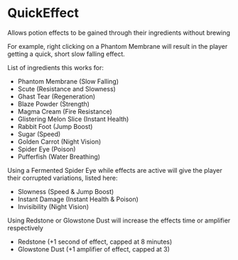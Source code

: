 # QuickEffect
 
Allows potion effects to be gained through their ingredients without brewing

For example, right clicking on a Phantom Membrane will result in the player getting a quick, short slow falling effect.

List of ingredients this works for:

- Phantom Membrane (Slow Falling)  
- Scute (Resistance and Slowness)  
- Ghast Tear (Regeneration)  
- Blaze Powder (Strength)  
- Magma Cream (Fire Resistance)  
- Glistering Melon Slice (Instant Health)  
- Rabbit Foot (Jump Boost)  
- Sugar (Speed)  
- Golden Carrot (Night Vision)  
- Spider Eye (Poison)  
- Pufferfish (Water Breathing)
  
Using a Fermented Spider Eye while effects are active will give the player their corrupted variations, listed here:

- Slowness (Speed & Jump Boost)  
- Instant Damage (Instant Health & Poison)  
- Invisibility (Night Vision)
  
Using Redstone or Glowstone Dust will increase the effects time or amplifier respectively

- Redstone (+1 second of effect, capped at 8 minutes)  
- Glowstone Dust (+1 amplifier of effect, capped at 3)  
